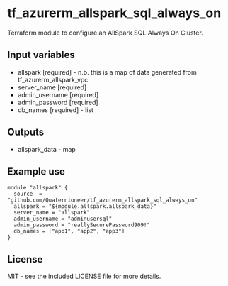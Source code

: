 # tf_azurerm_allspark_sql_always_on
Terraform module to configure an AllSpark SQL Always On Cluster.

## Input variables
  * allspark [required] - n.b. this is a map of data generated from tf_azurerm_allspark_vpc
  * server_name [required]
  * admin_username [required]
  * admin_password [required]
  * db_names [required] - list


## Outputs
  * allspark_data - map


## Example use

    module "allspark" {
      source  = "github.com/Quaternioneer/tf_azurerm_allspark_sql_always_on"
      allspark = "${module.allspark.allspark_data}"
      server_name = "allspark"
      admin_username = "adminusersql"
      admin_password = "reallySecurePassword909!"
      db_names = ["app1", "app2", "app3"]
    }


## License

MIT - see the included LICENSE file for more details.
